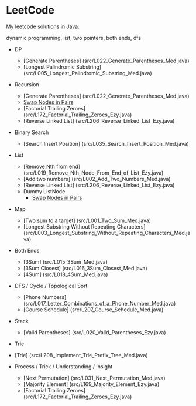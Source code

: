 # LeetCode
My leetcode solutions in Java:

dynamic programming, list, two pointers, both ends, dfs

* DP
  * [Generate Parentheses] (src/L022_Generate_Parentheses_Med.java)
  * [Longest Palindromic Substring] (src/L005_Longest_Palindromic_Substring_Med.java)


* Recursion
  * [Generate Parentheses] (src/L022_Generate_Parentheses_Med.java)
  * [Swap Nodes in Pairs](src/L024_Swap_Nodes_in_Pairs_Med.java)
  * [Factorial Trailing Zeroes] (src/L172_Factorial_Trailing_Zeroes_Ezy.java)
  * [Reverse Linked List] (src/L206_Reverse_Linked_List_Ezy.java)

* Binary Search
  * [Search Insert Position] (src/L035_Search_Insert_Position_Med.java)

* List
  * [Remove Nth from end] (src/L019_Remove_Nth_Node_From_End_of_List_Ezy.java)
  * [Add two numbers] (src/L002_Add_Two_Numbers_Med.java)
  * [Reverse Linked List] (src/L206_Reverse_Linked_List_Ezy.java)
  * Dummy ListNode
    * [Swap Nodes in Pairs](src/L024_Swap_Nodes_in_Pairs_Med.java)


* Map
  * [Two sum to a target] (src/L001_Two_Sum_Med.java) 
  * [Longest Substring Without Repeating Characters] (src/L003_Longest_Substring_Without_Repeating_Characters_Med.java)


* Both Ends
  * [3Sum] (src/L015_3Sum_Med.java) 
  * [3Sum Closest] (src/L016_3Sum_Closest_Med.java)
  * [4Sum] (src/L018_4Sum_Med.java)


* DFS / Cycle / Topological Sort
  * [Phone Numbers] (src/L017_Letter_Combinations_of_a_Phone_Number_Med.java)
  * [Course Schedule] (src/L207_Course_Schedule_Med.java)


* Stack
  * [Valid Parentheses] (src/L020_Valid_Parentheses_Ezy.java)


* Trie
 * [Trie] (src/L208_Implement_Trie_Prefix_Tree_Med.java)


* Process / Trick / Understanding / Insight
  * [Next Permutation] (src/L031_Next_Permutation_Med.java)
  * [Majority Element] (src/L169_Majority_Element_Ezy.java)
  * [Factorial Trailing Zeroes] (src/L172_Factorial_Trailing_Zeroes_Ezy.java)
